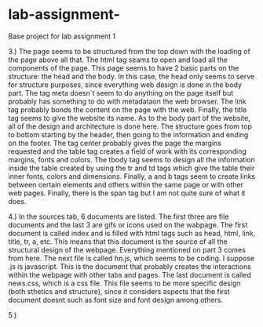 # lab-assignment-

Base project for lab assignment 1

3.) The page seems to be structured from the top down with the 
loading of the page above all that. The html tag seams to
open and load all the components of the page. This page 
seems to have 2 basic parts on the structure: the head and
the body. In this case, the head only seems to serve for structure 
purposes, since everything web design is done in the body part.
The tag meta doesn´t seem to do anything on the page itself
but probably has something to do with metadataon the 
web browser. The link tag probably bonds the content on the
page with the web. Finally, the title tag seems to give the website
its name. As to the body part of the website, all of the design
and architecture is done here. The structure goes from top
to bottom starting by the header, then going to the information
and ending on the footer. The tag center probably gives the
page the margins requested and the table tag creates a field
of work with its corresponding margins, fonts and colors.
The tbody tag seems to design all the information inside the
table created by using the tr and td tags which give the table
their inner fonts, colors and dimensions. Finally, a and b tags
seem to create links between certain elements and others within
the same page or with other web pages. Finally, there is the span
tag but I am not quite sure of what it does. 

4.) In the sources tab, 6 documents are listed. The first three
are file documents and the last 3 are gifs or icons used on the
wabpage. The first document is called index and is filled
with html tags such as head, html, link, title, tr, a, etc. This
means that this document is the source of all the structural
design of the webpage. Everything mentioned on part 3 comes from here.
The next file is called hn.js, which seems to be coding. I suppose .js is 
javascript. This is the document that probably creates the interactions
within the webpage with other tabs and pages. The last document is called
news.css, which is a css file. This file seems to be more specific
design (both sthetics and structure), since it considers
aspects that the first document doesnt such as font size and font 
design among others.

5.) 

 